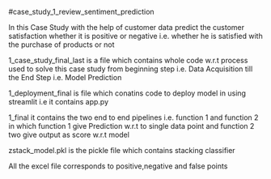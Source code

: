 #case_study_1_review_sentiment_prediction

In this Case Study with the help of customer data predict the customer satisfaction whether it is positive or negative i.e. whether he is satisfied with the purchase of products or not<br>

1_case_study_final_last is a file which contains whole code w.r.t process used to solve this case study from beginning step i.e. Data Acquisition till the End Step i.e. Model Prediction <br>

1_deployment_final is file which conatins code to deploy model in using streamlit  i.e it contains app.py<br>

1_final it contains the two end to end pipelines i.e. function 1 and function 2 in which function 1 give Prediction w.r.t to single data point and function 2 two give output as score w.r.t model <br>

zstack_model.pkl is the pickle file which contains stacking classifier <br>

All the excel file corresponds to positive,negative and false points

